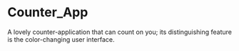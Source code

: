 # Counter_App

A lovely counter-application that can count on you; its distinguishing feature is the color-changing user interface.

